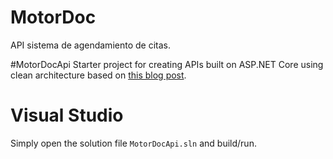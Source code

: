 # MotorDoc
API sistema de agendamiento de citas.

#MotorDocApi
Starter project for creating APIs built on ASP.NET Core using clean architecture based on [this blog post](https://fullstackmark.com/post/18/building-aspnet-core-web-apis-with-clean-architecture).

# Visual Studio
Simply open the solution file <code>MotorDocApi.sln</code> and build/run.






